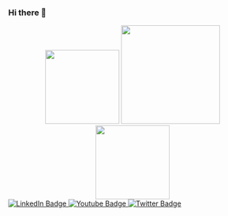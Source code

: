 ### Hi there 👋
<div id="header" align="center">
  <img src="https://media.giphy.com/media/UQJlZ2OcaCA2RLfGiZ/giphy.gif" width="150"/>
  <img src="https://media.giphy.com/media/Ll22OhMLAlVDb8UQWe/giphy.gif" width="200"/>
  <img src="https://media.giphy.com/media/UQJlZ2OcaCA2RLfGiZ/giphy.gif" width="150"/>
</div>

<div id="badges">
  <a href="your-linkedin-URL">
    <img src="https://img.shields.io/badge/LinkedIn-blue?style=for-the-badge&logo=linkedin&logoColor=white" alt="LinkedIn Badge"/>
  </a>
  <a href="your-youtube-URL">
    <img src="https://img.shields.io/badge/YouTube-red?style=for-the-badge&logo=youtube&logoColor=white" alt="Youtube Badge"/>
  </a>
  <a href="your-twitter-URL">
    <img src="https://img.shields.io/badge/Twitter-blue?style=for-the-badge&logo=twitter&logoColor=white" alt="Twitter Badge"/>
  </a>
</div>



<!--
**Vasanthakumar95/Vasanthakumar95** is a ✨ _special_ ✨ repository because its `README.md` (this file) appears on your GitHub profile.

Here are some ideas to get you started:

- 🔭 I’m currently working on ...
- 🌱 I’m currently learning ...
- 👯 I’m looking to collaborate on ...
- 🤔 I’m looking for help with ...
- 💬 Ask me about ...
- 📫 How to reach me: ...
- 😄 Pronouns: ...
- ⚡ Fun fact: ...
-->
